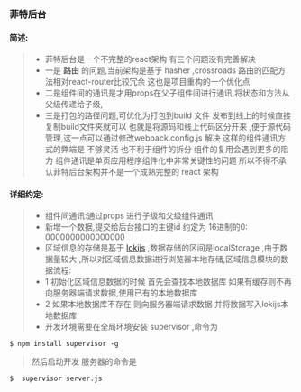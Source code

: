 ### 菲特后台
#### 简述:
> * 菲特后台是一个不完整的react架构 有三个问题没有完善解决
> * 一是 **路由** 的问题,当前架构是基于 hasher ,crossroads
> 路由的匹配方法相对react-router比较冗余  这也是项目重构的一个优化点
> * 二是组件间的通讯是才用props在父子组件间进行通讯,将状态和方法从父级传递给子级,
> * 三是打包的路径问题,可优化为打包到build 文件 发布到线上的时候直接复制build文件夹就可以
> 也就是将源码和线上代码区分开来 ,便于源代码管理,这一点可以通过修改webpack.config.js 解决
> 这样的组件通讯方式的弊端是  不够灵活 也不利于组件的拆分  组件的复用会遇到更多的阻力
> 组件通讯是单页应用程序组件化中非常关键性的问题 
> 所以不得不承认菲特后台架构并不是一个成熟完整的 react 架构 

#### 详细约定:
> * 组件间通讯:通过props 进行子级和父级组件通讯
> * 新增一个数据,提交给后台接口的主键id 约定为 16进制的0: 0000000000000000
> * 区域信息的存储是基于 [lokijs](http://lokijs.org/#/) ,数据存储的区间是localStorage ,由于数据量较大 ,所以对区域信息数据进行浏览器本地存储,区域信息模块的数据流程: 
> * 1 初始化区域信息数据的时候  首先会查找本地数据库 如果有缓存则不再向服务器端请求数据,使用已有的本地数据库
> * 2 如果本地数据库不存在  则向服务器端请求数据 并将数据写入lokijs本地数据库
> * 开发环境需要在全局环境安装 supervisor ,命令为

 ```
 $ npm install supervisor -g 
 ```
 > 然后启动开发 服务器的命令是 
 
 ```
 $  supervisor server.js
 ```